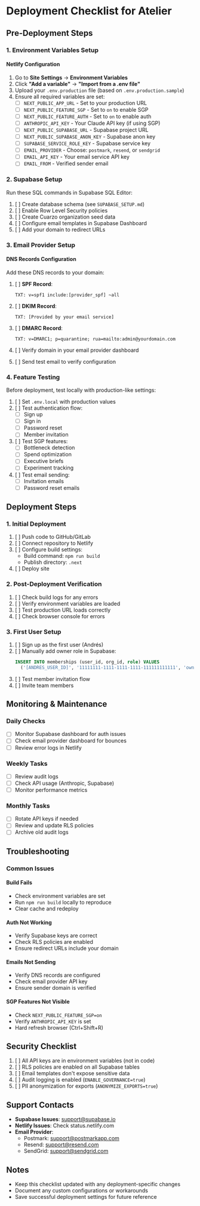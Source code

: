 # Deployment Checklist for Atelier

## Pre-Deployment Steps

### 1. Environment Variables Setup

#### Netlify Configuration
1. Go to **Site Settings** → **Environment Variables**
2. Click **"Add a variable"** → **"Import from a .env file"**
3. Upload your `.env.production` file (based on `.env.production.sample`)
4. Ensure all required variables are set:
   - [ ] `NEXT_PUBLIC_APP_URL` - Set to your production URL
   - [ ] `NEXT_PUBLIC_FEATURE_SGP` - Set to `on` to enable SGP
   - [ ] `NEXT_PUBLIC_FEATURE_AUTH` - Set to `on` to enable auth
   - [ ] `ANTHROPIC_API_KEY` - Your Claude API key (if using SGP)
   - [ ] `NEXT_PUBLIC_SUPABASE_URL` - Supabase project URL
   - [ ] `NEXT_PUBLIC_SUPABASE_ANON_KEY` - Supabase anon key
   - [ ] `SUPABASE_SERVICE_ROLE_KEY` - Supabase service key
   - [ ] `EMAIL_PROVIDER` - Choose: `postmark`, `resend`, or `sendgrid`
   - [ ] `EMAIL_API_KEY` - Your email service API key
   - [ ] `EMAIL_FROM` - Verified sender email

### 2. Supabase Setup

Run these SQL commands in Supabase SQL Editor:

1. [ ] Create database schema (see `SUPABASE_SETUP.md`)
2. [ ] Enable Row Level Security policies
3. [ ] Create Cuarzo organization seed data
4. [ ] Configure email templates in Supabase Dashboard
5. [ ] Add your domain to redirect URLs

### 3. Email Provider Setup

#### DNS Records Configuration
Add these DNS records to your domain:

1. [ ] **SPF Record**:
   ```
   TXT: v=spf1 include:[provider_spf] ~all
   ```

2. [ ] **DKIM Record**:
   ```
   TXT: [Provided by your email service]
   ```

3. [ ] **DMARC Record**:
   ```
   TXT: v=DMARC1; p=quarantine; rua=mailto:admin@yourdomain.com
   ```

4. [ ] Verify domain in your email provider dashboard
5. [ ] Send test email to verify configuration

### 4. Feature Testing

Before deployment, test locally with production-like settings:

1. [ ] Set `.env.local` with production values
2. [ ] Test authentication flow:
   - [ ] Sign up
   - [ ] Sign in
   - [ ] Password reset
   - [ ] Member invitation
3. [ ] Test SGP features:
   - [ ] Bottleneck detection
   - [ ] Spend optimization
   - [ ] Executive briefs
   - [ ] Experiment tracking
4. [ ] Test email sending:
   - [ ] Invitation emails
   - [ ] Password reset emails

## Deployment Steps

### 1. Initial Deployment

1. [ ] Push code to GitHub/GitLab
2. [ ] Connect repository to Netlify
3. [ ] Configure build settings:
   - Build command: `npm run build`
   - Publish directory: `.next`
4. [ ] Deploy site

### 2. Post-Deployment Verification

1. [ ] Check build logs for any errors
2. [ ] Verify environment variables are loaded
3. [ ] Test production URL loads correctly
4. [ ] Check browser console for errors

### 3. First User Setup

1. [ ] Sign up as the first user (Andrés)
2. [ ] Manually add owner role in Supabase:
   ```sql
   INSERT INTO memberships (user_id, org_id, role) VALUES
     ('[ANDRES_USER_ID]', '11111111-1111-1111-1111-111111111111', 'owner');
   ```
3. [ ] Test member invitation flow
4. [ ] Invite team members

## Monitoring & Maintenance

### Daily Checks
- [ ] Monitor Supabase dashboard for auth issues
- [ ] Check email provider dashboard for bounces
- [ ] Review error logs in Netlify

### Weekly Tasks
- [ ] Review audit logs
- [ ] Check API usage (Anthropic, Supabase)
- [ ] Monitor performance metrics

### Monthly Tasks
- [ ] Rotate API keys if needed
- [ ] Review and update RLS policies
- [ ] Archive old audit logs

## Troubleshooting

### Common Issues

#### Build Fails
- Check environment variables are set
- Run `npm run build` locally to reproduce
- Clear cache and redeploy

#### Auth Not Working
- Verify Supabase keys are correct
- Check RLS policies are enabled
- Ensure redirect URLs include your domain

#### Emails Not Sending
- Verify DNS records are configured
- Check email provider API key
- Ensure sender domain is verified

#### SGP Features Not Visible
- Check `NEXT_PUBLIC_FEATURE_SGP=on`
- Verify `ANTHROPIC_API_KEY` is set
- Hard refresh browser (Ctrl+Shift+R)

## Security Checklist

1. [ ] All API keys are in environment variables (not in code)
2. [ ] RLS policies are enabled on all Supabase tables
3. [ ] Email templates don't expose sensitive data
4. [ ] Audit logging is enabled (`ENABLE_GOVERNANCE=true`)
5. [ ] PII anonymization for exports (`ANONYMIZE_EXPORTS=true`)

## Support Contacts

- **Supabase Issues**: support@supabase.io
- **Netlify Issues**: Check status.netlify.com
- **Email Provider**:
  - Postmark: support@postmarkapp.com
  - Resend: support@resend.com
  - SendGrid: support@sendgrid.com

## Notes

- Keep this checklist updated with any deployment-specific changes
- Document any custom configurations or workarounds
- Save successful deployment settings for future reference
